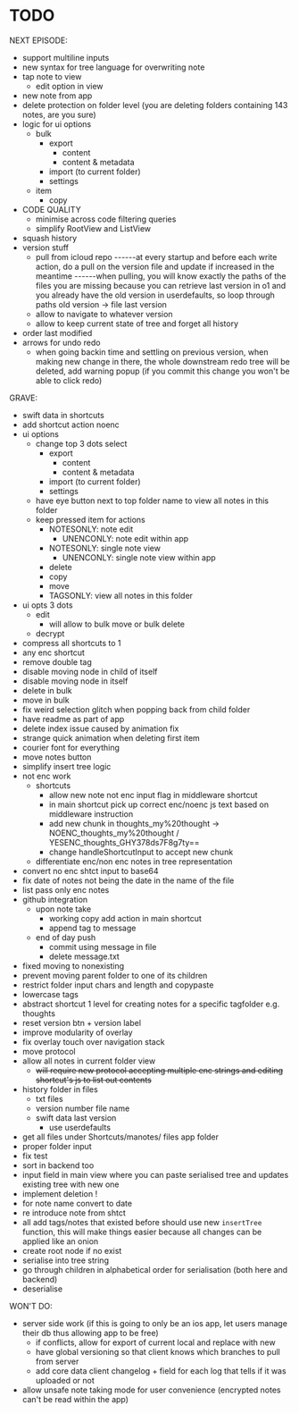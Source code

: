 # TODO

NEXT EPISODE:
- support multiline inputs
- new syntax for tree language for overwriting note
- tap note to view
    - edit option in view
- new note from app
- delete protection on folder level (you are deleting folders containing 143 notes, are you sure)
- logic for ui options
    - bulk
        - export
            - content
            - content & metadata
        - import (to current folder)
        - settings
    - item
        - copy
- CODE QUALITY
    - minimise across code filtering queries
    - simplify RootView and ListView
- squash history
- version stuff
    - pull from icloud repo             ------at every startup and before each write action, do a pull on the version file and update if increased in the meantime         ------when pulling, you will know exactly the paths of the files you are missing because you can retrieve last version in o1 and you already have the old version in userdefaults, so loop through paths old version -> file last version
    - allow to navigate to whatever version
    - allow to keep current state of tree and forget all history
- order last modified
- arrows for undo redo
    - when going backin time and settling on previous version, when making new change in there, the whole downstream redo tree will be deleted, add warning popup (if you commit this change you won't be able to click redo)

GRAVE:
- swift data in shortcuts
- add shortcut action noenc
- ui options
    - change top 3 dots select
        - export
            - content
            - content & metadata
        - import (to current folder)
        - settings
    - have eye button next to top folder name to view all notes in this folder
    - keep pressed item for actions
        - NOTESONLY: note edit
            - UNENCONLY: note edit within app
        - NOTESONLY: single note view
            - UNENCONLY: single note view within app
        - delete
        - copy
        - move
        - TAGSONLY: view all notes in this folder
- ui opts 3 dots
    - edit
        - will allow to bulk move or bulk delete
    - decrypt
- compress all shortcuts to 1
- any enc shortcut
- remove double tag
- disable moving node in child of itself
- disable moving node in itself
- delete in bulk
- move in bulk
- fix weird selection glitch when popping back from child folder
- have readme as part of app
- delete index issue caused by animation fix
- strange quick animation when deleting first item
- courier font for everything
- move notes button
- simplify insert tree logic
- not enc work
    - shortcuts
        - allow new note not enc input flag in middleware shortcut
        - in main shortcut pick up correct enc/noenc js text based on middleware instruction
        - add new chunk in thoughts_my%20thought -> NOENC_thoughts_my%20thought / YESENC_thoughts_GHY378ds7F8g7ty==
        - change handleShortcutInput to accept new chunk
    - differentiate enc/non enc notes in tree representation
- convert no enc shtct input to base64
- fix date of notes not being the date in the name of the file
- list pass only enc notes
- github integration
    - upon note take
        - working copy add action in main shortcut
        - append tag to message
    - end of day push
        - commit using message in file
        - delete message.txt
- fixed moving to nonexisting
- prevent moving parent folder to one of its children
- restrict folder input chars and length and copypaste
- lowercase tags
- abstract shortcut 1 level for creating notes for a specific tagfolder e.g. thoughts
- reset version btn + version label
- improve modularity of overlay
- fix overlay touch over navigation stack
- move protocol
- allow all notes in current folder view
    - ~~will require new protocol accepting multiple enc strings and editing shortcut's js to list out contents~~
- history folder in files
    - txt files
    - version number file name
    - swift data last version
        - use userdefaults
- get all files under Shortcuts/manotes/ files app folder
- proper folder input
- fix test
- sort in backend too
- input field in main view where you can paste serialised tree and updates existing tree with new one
- implement deletion !
- for note name convert to date
- re introduce note from shtct
- all add tags/notes that existed before should use new `insertTree` function, this will make things easier because all changes can be applied like an onion
- create root node if no exist
- serialise into tree string
- go through children in alphabetical order for serialisation (both here and backend)
- deserialise

WON'T DO:
- server side work (if this is going to only be an ios app, let users manage their db thus allowing app to be free)
    - if conflicts, allow for export of current local and replace with new
    - have global versioning so that client knows which branches to pull from server
    - add core data client changelog + field for each log that tells if it was uploaded or not
- allow unsafe note taking mode for user convenience (encrypted notes can't be read within the app)

